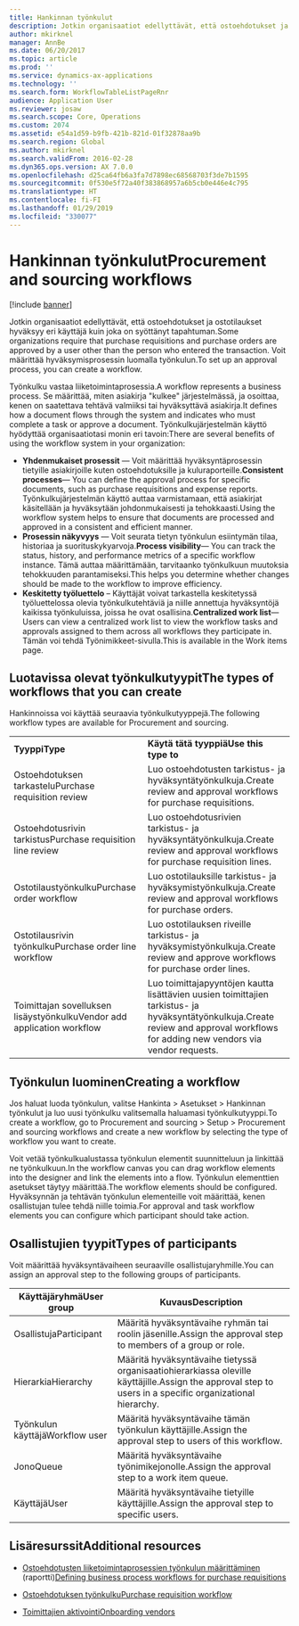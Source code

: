 ```yaml
---
title: Hankinnan työnkulut
description: Jotkin organisaatiot edellyttävät, että ostoehdotukset ja ostotilaukset hyväksyy eri käyttäjä kuin joka on syöttänyt tapahtuman. Voit määrittää hyväksymisprosessin luomalla työnkulun.
author: mkirknel
manager: AnnBe
ms.date: 06/20/2017
ms.topic: article
ms.prod: ''
ms.service: dynamics-ax-applications
ms.technology: ''
ms.search.form: WorkflowTableListPageRnr
audience: Application User
ms.reviewer: josaw
ms.search.scope: Core, Operations
ms.custom: 2074
ms.assetid: e54a1d59-b9fb-421b-821d-01f32878aa9b
ms.search.region: Global
ms.author: mkirknel
ms.search.validFrom: 2016-02-28
ms.dyn365.ops.version: AX 7.0.0
ms.openlocfilehash: d25ca64fb6a3fa7d7898ec68568703f3de7b1595
ms.sourcegitcommit: 0f530e5f72a40f383868957a6b5cb0e446e4c795
ms.translationtype: HT
ms.contentlocale: fi-FI
ms.lasthandoff: 01/29/2019
ms.locfileid: "330077"
---
```

# <a name="procurement-and-sourcing-workflows"></a><span data-ttu-id="880c2-104">Hankinnan työnkulut</span><span class="sxs-lookup"><span data-stu-id="880c2-104">Procurement and sourcing workflows</span></span>

[!include [banner](../includes/banner.md)]

<span data-ttu-id="880c2-105">Jotkin organisaatiot edellyttävät, että ostoehdotukset ja ostotilaukset hyväksyy eri käyttäjä kuin joka on syöttänyt tapahtuman.</span><span class="sxs-lookup"><span data-stu-id="880c2-105">Some organizations require that purchase requisitions and purchase orders are approved by a user other than the person who entered the transaction.</span></span> <span data-ttu-id="880c2-106">Voit määrittää hyväksymisprosessin luomalla työnkulun.</span><span class="sxs-lookup"><span data-stu-id="880c2-106">To set up an approval process, you can create a workflow.</span></span>

<span data-ttu-id="880c2-107">Työnkulku vastaa liiketoimintaprosessia.</span><span class="sxs-lookup"><span data-stu-id="880c2-107">A workflow represents a business process.</span></span> <span data-ttu-id="880c2-108">Se määrittää, miten asiakirja "kulkee" järjestelmässä, ja osoittaa, kenen on saatettava tehtävä valmiiksi tai hyväksyttävä asiakirja.</span><span class="sxs-lookup"><span data-stu-id="880c2-108">It defines how a document flows through the system and indicates who must complete a task or approve a document.</span></span> <span data-ttu-id="880c2-109">Työnkulkujärjestelmän käyttö hyödyttää organisaatiotasi monin eri tavoin:</span><span class="sxs-lookup"><span data-stu-id="880c2-109">There are several benefits of using the workflow system in your organization:</span></span>
-   <span data-ttu-id="880c2-110">**Yhdenmukaiset prosessit** — Voit määrittää hyväksyntäprosessin tietyille asiakirjoille kuten ostoehdotuksille ja kuluraporteille.</span><span class="sxs-lookup"><span data-stu-id="880c2-110">**Consistent processes**— You can define the approval process for specific documents, such as purchase requisitions and expense reports.</span></span> <span data-ttu-id="880c2-111">Työnkulkujärjestelmän käyttö auttaa varmistamaan, että asiakirjat käsitellään ja hyväksytään johdonmukaisesti ja tehokkaasti.</span><span class="sxs-lookup"><span data-stu-id="880c2-111">Using the workflow system helps to ensure that documents are processed and approved in a consistent and efficient manner.</span></span>
-   <span data-ttu-id="880c2-112">**Prosessin näkyvyys** — Voit seurata tietyn työnkulun esiintymän tilaa, historiaa ja suorituskykyarvoja.</span><span class="sxs-lookup"><span data-stu-id="880c2-112">**Process visibility**— You can track the status, history, and performance metrics of a specific workflow instance.</span></span> <span data-ttu-id="880c2-113">Tämä auttaa määrittämään, tarvitaanko työnkulkuun muutoksia tehokkuuden parantamiseksi.</span><span class="sxs-lookup"><span data-stu-id="880c2-113">This helps you determine whether changes should be made to the workflow to improve efficiency.</span></span>
-   <span data-ttu-id="880c2-114">**Keskitetty työluettelo** – Käyttäjät voivat tarkastella keskitetyssä työluettelossa olevia työnkulkutehtäviä ja niille annettuja hyväksyntöjä kaikissa työnkuluissa, joissa he ovat osallisina.</span><span class="sxs-lookup"><span data-stu-id="880c2-114">**Centralized work list**— Users can view a centralized work list to view the workflow tasks and approvals assigned to them across all workflows they participate in.</span></span> <span data-ttu-id="880c2-115">Tämän voi tehdä Työnimikkeet-sivulla.</span><span class="sxs-lookup"><span data-stu-id="880c2-115">This is available in the Work items page.</span></span>

## <a name="the-types-of-workflows-that-you-can-create"></a><span data-ttu-id="880c2-116"> Luotavissa olevat työnkulkutyypit</span><span class="sxs-lookup"><span data-stu-id="880c2-116">The types of workflows that you can create</span></span>
<span data-ttu-id="880c2-117">Hankinnoissa voi käyttää seuraavia työnkulkutyyppejä.</span><span class="sxs-lookup"><span data-stu-id="880c2-117">The following workflow types are available for Procurement and sourcing.</span></span>

|                                  |                                                               |
|----------------------------------|---------------------------------------------------------------|
| <span data-ttu-id="880c2-118">**Tyyppi**</span><span class="sxs-lookup"><span data-stu-id="880c2-118">**Type**</span></span>                         | <span data-ttu-id="880c2-119">**Käytä tätä tyyppiä**</span><span class="sxs-lookup"><span data-stu-id="880c2-119">**Use this type to**</span></span>                                          |
| <span data-ttu-id="880c2-120">Ostoehdotuksen tarkastelu</span><span class="sxs-lookup"><span data-stu-id="880c2-120">Purchase requisition review</span></span>      | <span data-ttu-id="880c2-121">Luo ostoehdotusten tarkistus- ja hyväksyntätyönkulkuja.</span><span class="sxs-lookup"><span data-stu-id="880c2-121">Create review and approval workflows for purchase requisitions.</span></span>            |
| <span data-ttu-id="880c2-122">Ostoehdotusrivin tarkistus</span><span class="sxs-lookup"><span data-stu-id="880c2-122">Purchase requisition line review</span></span> | <span data-ttu-id="880c2-123">Luo ostoehdotusrivien tarkistus- ja hyväksyntätyönkulkuja.</span><span class="sxs-lookup"><span data-stu-id="880c2-123">Create review and approval workflows for purchase requisition lines.</span></span>       |
| <span data-ttu-id="880c2-124">Ostotilaustyönkulku</span><span class="sxs-lookup"><span data-stu-id="880c2-124">Purchase order workflow</span></span>          | <span data-ttu-id="880c2-125">Luo ostotilauksille tarkistus- ja hyväksymistyönkulkuja.</span><span class="sxs-lookup"><span data-stu-id="880c2-125">Create review and approval workflows for purchase orders.</span></span>     |
| <span data-ttu-id="880c2-126">Ostotilausrivin työnkulku</span><span class="sxs-lookup"><span data-stu-id="880c2-126">Purchase order line workflow</span></span>     | <span data-ttu-id="880c2-127">Luo ostotilauksen riveille tarkistus- ja hyväksymistyönkulkuja.</span><span class="sxs-lookup"><span data-stu-id="880c2-127">Create review and approve workflows for purchase order lines.</span></span> |
| <span data-ttu-id="880c2-128">Toimittajan sovelluksen lisäystyönkulku</span><span class="sxs-lookup"><span data-stu-id="880c2-128">Vendor add application workflow</span></span>  | <span data-ttu-id="880c2-129">Luo toimittajapyyntöjen kautta lisättävien uusien toimittajien tarkistus- ja hyväksyntätyönkulkuja.</span><span class="sxs-lookup"><span data-stu-id="880c2-129">Create review and approval workflows for adding new vendors via vendor requests.</span></span> |

## <a name="creating-a-workflow"></a><span data-ttu-id="880c2-130">Työnkulun luominen</span><span class="sxs-lookup"><span data-stu-id="880c2-130">Creating a workflow</span></span>

<span data-ttu-id="880c2-131">Jos haluat luoda työnkulun, valitse Hankinta &gt; Asetukset &gt; Hankinnan työnkulut ja luo uusi työnkulku valitsemalla haluamasi työnkulkutyyppi.</span><span class="sxs-lookup"><span data-stu-id="880c2-131">To create a workflow, go to Procurement and sourcing &gt; Setup &gt; Procurement and sourcing workflows and create a new workflow by selecting the type of workflow you want to create.</span></span>  

<span data-ttu-id="880c2-132">Voit vetää työnkulkualustassa työnkulun elementit suunnitteluun ja linkittää ne työnkulkuun.</span><span class="sxs-lookup"><span data-stu-id="880c2-132">In the workflow canvas you can drag workflow elements into the designer and link the elements into a flow.</span></span> <span data-ttu-id="880c2-133">Työnkulun elementtien asetukset täytyy määrittää.</span><span class="sxs-lookup"><span data-stu-id="880c2-133">The workflow elements should be configured.</span></span> <span data-ttu-id="880c2-134">Hyväksynnän ja tehtävän työnkulun elementeille voit määrittää, kenen osallistujan tulee tehdä niille toimia.</span><span class="sxs-lookup"><span data-stu-id="880c2-134">For approval and task workflow elements you can configure which participant should take action.</span></span>

## <a name="types-of-participants"></a><span data-ttu-id="880c2-135">Osallistujien tyypit</span><span class="sxs-lookup"><span data-stu-id="880c2-135">Types of participants</span></span>

<span data-ttu-id="880c2-136">Voit määrittää hyväksyntävaiheen seuraaville osallistujaryhmille.</span><span class="sxs-lookup"><span data-stu-id="880c2-136">You can assign an approval step to the following groups of participants.</span></span>

| <span data-ttu-id="880c2-137">Käyttäjäryhmä</span><span class="sxs-lookup"><span data-stu-id="880c2-137">User group</span></span>    | <span data-ttu-id="880c2-138">Kuvaus</span><span class="sxs-lookup"><span data-stu-id="880c2-138">Description</span></span>                                                               |
|---------------|---------------------------------------------------------------------------|
| <span data-ttu-id="880c2-139">Osallistuja</span><span class="sxs-lookup"><span data-stu-id="880c2-139">Participant</span></span>   | <span data-ttu-id="880c2-140">Määritä hyväksyntävaihe ryhmän tai roolin jäsenille.</span><span class="sxs-lookup"><span data-stu-id="880c2-140">Assign the approval step to members of a group or role.</span></span>                   |
| <span data-ttu-id="880c2-141">Hierarkia</span><span class="sxs-lookup"><span data-stu-id="880c2-141">Hierarchy</span></span>     | <span data-ttu-id="880c2-142">Määritä hyväksyntävaihe tietyssä organisaatiohierarkiassa oleville käyttäjille.</span><span class="sxs-lookup"><span data-stu-id="880c2-142">Assign the approval step to users in a specific organizational hierarchy.</span></span> |
| <span data-ttu-id="880c2-143">Työnkulun käyttäjä</span><span class="sxs-lookup"><span data-stu-id="880c2-143">Workflow user</span></span> | <span data-ttu-id="880c2-144">Määritä hyväksyntävaihe tämän työnkulun käyttäjille.</span><span class="sxs-lookup"><span data-stu-id="880c2-144">Assign the approval step to users of this workflow.</span></span>                       |
| <span data-ttu-id="880c2-145">Jono</span><span class="sxs-lookup"><span data-stu-id="880c2-145">Queue</span></span>         | <span data-ttu-id="880c2-146">Määritä hyväksyntävaihe työnimikejonolle.</span><span class="sxs-lookup"><span data-stu-id="880c2-146">Assign the approval step to a work item queue.</span></span>                            |
| <span data-ttu-id="880c2-147">Käyttäjä</span><span class="sxs-lookup"><span data-stu-id="880c2-147">User</span></span>          | <span data-ttu-id="880c2-148">Määritä hyväksyntävaihe tietyille käyttäjille.</span><span class="sxs-lookup"><span data-stu-id="880c2-148">Assign the approval step to specific users.</span></span>                               |



## <a name="additional-resources"></a><span data-ttu-id="880c2-149">Lisäresurssit</span><span class="sxs-lookup"><span data-stu-id="880c2-149">Additional resources</span></span>

- <span data-ttu-id="880c2-150">[Ostoehdotusten liiketoimintaprosessien työnkulun määrittäminen](https://mbs.microsoft.com/customersource/Global/AX/learning/documentation/white-papers/Defining_business_process_workflows_for_purchase_requisitions) (raportti)</span><span class="sxs-lookup"><span data-stu-id="880c2-150">[Defining business process workflows for purchase requisitions](https://mbs.microsoft.com/customersource/Global/AX/learning/documentation/white-papers/Defining_business_process_workflows_for_purchase_requisitions)</span></span>

- [<span data-ttu-id="880c2-151">Ostoehdotuksen työnkulku</span><span class="sxs-lookup"><span data-stu-id="880c2-151">Purchase requisition workflow</span></span>](purchase-requisitions-workflow.md)

- [<span data-ttu-id="880c2-152">Toimittajien aktivointi</span><span class="sxs-lookup"><span data-stu-id="880c2-152">Onboarding vendors</span></span>](vendor-onboarding.md)

